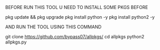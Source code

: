 BEFORE RUN THIS TOOL U NEED TO INSTALL SOME PKGS BEFORE

pkg update && pkg upgrade
pkg install python -y 
pkg install python2 -y 

AND RUN THE TOOL USING THIS COMMAND 

git clone https://github.com/bypass07/allpkgs/ 
cd allpkgs 
python2 allpkgs.py


